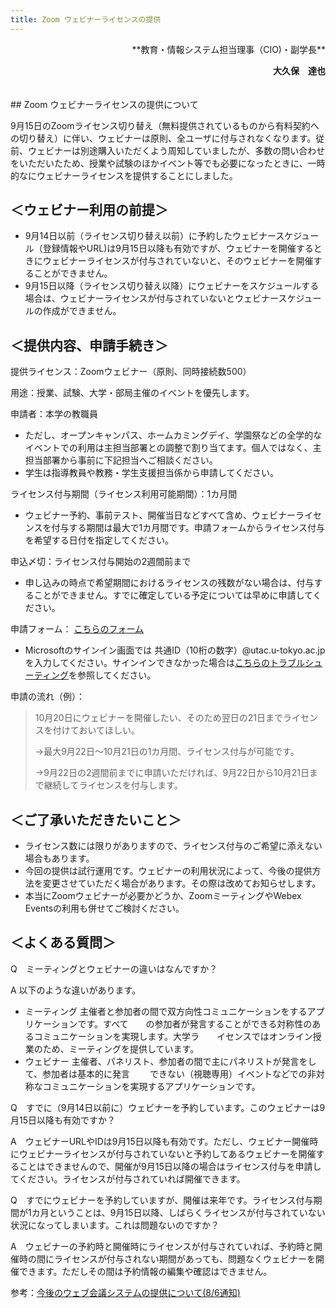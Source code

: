 ```yaml
---
title: Zoom ウェビナーライセンスの提供
---
```

<div style="text-align: right;">
**教育・情報システム担当理事（CIO)・副学長** 

**大久保　達也** 
</div>　　　　　　　　　　　　　　　　　　　　　　　　　　　　　　　　　　　　　　　　　　　　　　　　　　　　　　　　　　　　　 
## Zoom ウェビナーライセンスの提供について 

9月15日のZoomライセンス切り替え（無料提供されているものから有料契約への切り替え）に伴い、ウェビナーは原則、全ユーザに付与されなくなります。従前、ウェビナーは別途購入いただくよう周知していましたが、多数の問い合わせをいただいたため、授業や試験のほかイベント等でも必要になったときに、一時的なにウェビナーライセンスを提供することにしました。 

## ＜ウェビナー利用の前提＞ 

- 9月14日以前（ライセンス切り替え以前）に予約したウェビナースケジュール（登録情報やURL)は9月15日以降も有効ですが、ウェビナーを開催するときにウェビナーライセンスが付与されていないと、そのウェビナーを開催することができません。 
- 9月15日以降（ライセンス切り替え以降）にウェビナーをスケジュールする場合は、ウェビナーライセンスが付与されていないとウェビナースケジュールの作成ができません。 

 
## ＜提供内容、申請手続き＞ 

提供ライセンス：Zoomウェビナー（原則、同時接続数500） 

用途：授業、試験、大学・部局主催のイベントを優先します。 

申請者：本学の教職員 
- ただし、オープンキャンパス、ホームカミングデイ、学園祭などの全学的なイベントでの利用は主担当部署との調整で割り当てます。個人ではなく、主担当部署から事前に下記担当へご相談ください。 
- 学生は指導教員や教務・学生支援担当係から申請してください。 

ライセンス付与期間（ライセンス利用可能期間）：1カ月間 
- ウェビナー予約、事前テスト、開催当日などすべて含め、ウェビナーライセンスを付与する期間は最大で1カ月間です。申請フォームからライセンス付与を希望する日付を指定してください。 

申込〆切：ライセンス付与開始の2週間前まで 
- 申し込みの時点で希望期間におけるライセンスの残数がない場合は、付与することができません。すでに確定している予定については早めに申請してください。 

申請フォーム： [こちらのフォーム](https://tinyurl.com/yxwvaz5g) 
- Microsoftのサインイン画面では 共通ID（10桁の数字）@utac.u-tokyo.ac.jp を入力してください。サインインできなかった場合は[こちらのトラブルシューティング](../faq/msaccount-troubleshooting)を参照してください。 

申請の流れ（例）： 
> 10月20日にウェビナーを開催したい、そのため翌日の21日までライセンスを付けておいてほしい。 
> 
> →最大9月22日～10月21日の1カ月間、ライセンス付与が可能です。 
> 
> →9月22日の2週間前までに申請いただければ、9月22日から10月21日まで継続してライセンスを付与します。 

## ＜ご了承いただきたいこと＞ 

- ライセンス数には限りがありますので、ライセンス付与のご希望に添えない場合もあります。 
- 今回の提供は試行運用です。ウェビナーの利用状況によって、今後の提供方法を変更させていただく場合があります。その際は改めてお知らせします。 
- 本当にZoomウェビナーが必要かどうか、ZoomミーティングやWebex Eventsの利用も併せてご検討ください。 

## ＜よくある質問＞ 

Q　ミーティングとウェビナーの違いはなんですか？ 

A  以下のような違いがあります。	
- ミーティング  主催者と参加者の間で双方向性コミュニケーションをするアプリケーションです。すべて　　の参加者が発言することができる対称性のあるコミュニケーションを実現します。大学ラ　　イセンスではオンライン授業のため、ミーティングを提供しています。 
- ウェビナー  主催者、パネリスト、参加者の間で主にパネリストが発言をして、参加者は基本的に発言 　　できない（視聴専用）イベントなどでの非対称なコミュニケーションを実現するアプリケーションです。 

Q　すでに（9月14日以前に）ウェビナーを予約しています。このウェビナーは9月15日以降も有効ですか？ 

A　ウェビナーURLやIDは9月15日以降も有効です。ただし、ウェビナー開催時にウェビナーライセンスが付与されていないと予約してあるウェビナーを開催することはできませんので、開催が9月15日以降の場合はライセンス付与を申請してください。ライセンスが付与されていれば開催できます。 

Q　すでにウェビナーを予約していますが、開催は来年です。ライセンス付与期間が1カ月ということは、9月15日以降、しばらくライセンスが付与されていない状況になってしまいます。これは問題ないのですか？ 

A　ウェビナーの予約時と開催時にライセンスが付与されていれば、予約時と開催時の間にライセンスが付与されない期間があっても、問題なくウェビナーを開催できます。ただしその間は予約情報の編集や確認はできません。 

参考：[今後のウェブ会議システムの提供について(8/6通知)](https://utelecon.github.io/notice/webmeetingaccount20200915) 
 